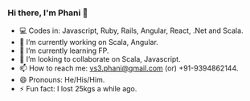### Hi there, I'm Phani 👋

- 💻 Codes in: Javascript, Ruby, Rails, Angular, React, .Net and Scala.
- 🔭 I’m currently working on Scala, Angular.
- 🌱 I’m currently learning FP.
- 👯 I’m looking to collaborate on Scala, Javascript.
- 📫 How to reach me: vs3.phani@gmail.com (or) +91-9394862144.
- 😄 Pronouns: He/His/Him.
- ⚡ Fun fact: I lost 25kgs a while ago.
